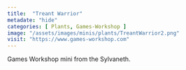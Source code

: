 ```yaml
---
title:  "Treant Warrior"
metadate: "hide"
categories: [ Plants, Games-Workshop ]
image: "/assets/images/minis/plants/TreantWarrior2.png"
visit: "https://www.games-workshop.com"
---
```

Games Workshop mini from the Sylvaneth. 